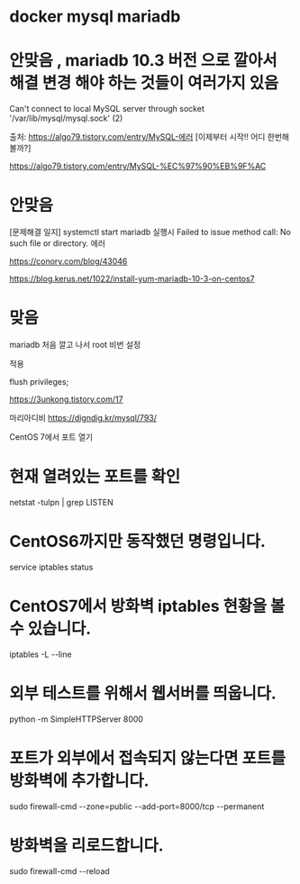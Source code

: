 # docker mysql mariadb 


# 안맞음  , mariadb 10.3 버전 으로 깔아서 해결 변경 해야 하는 것들이 여러가지 있음 
Can't connect to local MySQL server through socket '/var/lib/mysql/mysql.sock' (2)

출처: https://algo79.tistory.com/entry/MySQL-에러 [이제부터 시작!! 어디 한번해볼까?]


https://algo79.tistory.com/entry/MySQL-%EC%97%90%EB%9F%AC





# 안맞음
[문제해결 일지] systemctl start mariadb 실행시 Failed to issue method call: No such file or directory. 에러

https://conory.com/blog/43046





https://blog.kerus.net/1022/install-yum-mariadb-10-3-on-centos7



# 맞음 
mariadb 처음 깔고 나서 root 비번 설정 

적용 

flush privileges;

https://3unkong.tistory.com/17



마리아디비 
https://digndig.kr/mysql/793/




CentOS 7에서 포트 열기


# 현재 열려있는 포트를 확인
netstat -tulpn | grep LISTEN

# CentOS6까지만 동작했던 명령입니다.
service iptables status

# CentOS7에서 방화벽 iptables 현황을 볼 수 있습니다.
iptables -L --line

# 외부 테스트를 위해서 웹서버를 띄웁니다.
python -m SimpleHTTPServer 8000

# 포트가 외부에서 접속되지 않는다면 포트를 방화벽에 추가합니다.
sudo firewall-cmd --zone=public --add-port=8000/tcp --permanent

# 방화벽을 리로드합니다.
sudo firewall-cmd --reload
